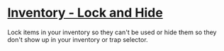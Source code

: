 # [Inventory - Lock and Hide](https://www.mousehuntgame.com/preferences.php?tab=mousehunt-improved-settings#mousehunt-improved-settings-feature-inventory-lock-and-hide)

Lock items in your inventory so they can't be used or hide them so they don't show up in your inventory or trap selector.
